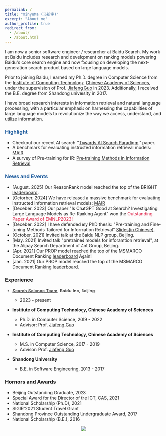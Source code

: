 ```yaml
---
permalink: /
title: "XinyuMa (马新宇)"
excerpt: "About me"
author_profile: true
redirect_from: 
  - /about/
  - /about.html
---
```


I am now a senior software engineer / researcher at Baidu Search. 
My work at Baidu includes research and development on ranking models powering Baidu's core search engine and now focusing on developing the next-generation search product based on large language models.

Prior to joining Baidu, I earned my Ph.D. degree in Computer Science from the [Institute of Computing Technology](http://www.ict.ac.cn/), [Chinese Academy of Sciences](https://www.ucas.ac.cn/), under the supervision of Prof. [Jiafeng Guo](http://www.bigdatalab.ac.cn/~gjf/) in 2023. 
Additionally, I received the B.E. degree from Shandong university in 2017.

I have broad research interests in information retrieval and natural language processing, with a particular emphasis on harnessing the capabilities of large language models to revolutionize the way we access, understand, and utilize information. 

<!-- <span style="color:#DC143C">百度大搜·招研究实习生 email: xinyuma2016 AT gmail DOT com;</span>  -->


### <span style="color:#2561a0">Highlight</span>
- Checkout our recent AI search ''[Towards AI Search Paradigm](https://arxiv.org/pdf/2506.17188)'' paper.
- A benchmark for evaluating instructed information retrieval models: [MAIR](https://github.com/sunnweiwei/Mair)
- A survey of Pre-training for IR: [Pre-training Methods in Information Retrieval](https://arxiv.org/abs/2111.13853)


### <span style="color:#2561a0">News and Events</span>
- [August. 2025] Our ReasonRank model reached the top of the BRIGHT [leaderboard](https://brightbenchmark.github.io/).
- [Octorber. 2024] We have released a massive benchmark for evaluating instructed information retrieval models: [MAIR](https://github.com/sunnweiwei/Mair)
- [Deceber. 2023] Our paper "Is ChatGPT Good at Search? Investigating Large Language Models as Re-Ranking Agent" won the <span style="color:#DC143C"> Outstanding Paper Award of EMNLP2023!</span> 
- [Deceber. 2022] I have defended my PhD thesis: "Pre-training and Fine-tuning Methods Tailored for Information Retrieval" [Slides(in Chinese)](/files/PhD-thesis-slides.pdf).
- [October. 2021] Invited talk at the Baidu NLP group, Beijing.
- [May. 2021] Invited talk "pretrained models for inforamtion retrieval", at the Alipay Search Department of Ant Group, Beijing.
- [Apr. 2021] Our PROP model reached the top of the MSMARCO Document Ranking [leaderboard](https://microsoft.github.io/MSMARCO-Document-Ranking-Submissions/leaderboard/) Again!
- [Jan. 2021] Our PROP model reached the top of the MSMARCO Document Ranking [leaderboard](https://microsoft.github.io/MSMARCO-Document-Ranking-Submissions/leaderboard/).


### Experience

- [Search Science Team](https://searchscience.baidu.com/), Baidu Inc, Beijing
  - 2023 - present
  
- **Institute of Computing Technology, Chinese Academy of Sciences**
  - Ph.D. in Computer Science, 2019 - 2022
  - Advisor: Prof. [Jiafeng Guo](http://www.bigdatalab.ac.cn/~gjf/)

- **Institute of Computing Technology, Chinese Academy of Sciences**
  - M.S. in Computer Science, 2017 - 2019
  - Advisor: Prof. [Jiafeng Guo](http://www.bigdatalab.ac.cn/~gjf/)

- **Shandong University**
  - B.E. in Software Engineering, 2013 - 2017


### Hornors and Awards
- Beijing Outstanding Graduate, 2023
- Special Award for the Director of the ICT, CAS, 2021
- National Scholarship (Ph.D), 2021
- SIGIR'2021 Student Travel Grant
- Shandong Province Outstanding Undergraduate Award, 2017
- National Scholarship (B.E.), 2016
<!-- - National Encouragement Scholarship, 2015 -->

<style>
.container{
  width: 100%;
  text-align: center;
}
</style>

<div class="container">
<a href="https://clustrmaps.com/site/1bgml"  title="Visit tracker"><img src="//www.clustrmaps.com/map_v2.png?d=r0gj_yNCkHu7W5I1vq_HTWYwWE3DmW0acJFPjXZ1sZ4&cl=ffffff" /></a>
</div>
